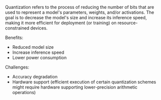 Quantization refers to the process of reducing the number of bits that are used to represent a model's parameters, weights, and/or activations. The goal is to decrease the model's size and increase its inference speed, making it more efficient for deployment (or training) on resource-constrained devices.

Benefits:
- Reduced model size
- Increase inference speed
- Lower power consumption

Challenges:
- Accuracy degradation
- Hardware support (efficient execution of certain quantization schemes might require hardware supporting lower-precision arithmetic operations)

